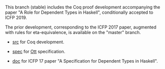 This branch (stable) includes the Coq proof development accompanying the paper 
"A Role for Dependent Types in Haskell", conditionally accepted to ICFP 2019.

The prior development, corresponding to the ICFP 2017 paper, augmented with rules
for eta-equivalence, is available on the "master" branch. 

- [src](src/FcEtt) for Coq development.

- [spec](spec/ett.ott) for [Ott](http://www.cl.cam.ac.uk/~pes20/ott/) specification.

- [doc](doc/) for ICFP 17 paper "A Specification for Dependent Types in
Haskell".
